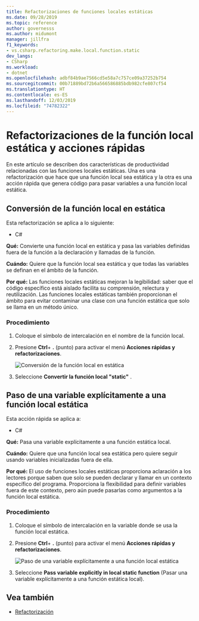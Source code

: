 ```yaml
---
title: Refactorizaciones de funciones locales estáticas
ms.date: 09/28/2019
ms.topic: reference
author: governesss
ms.author: midumont
manager: jillfra
f1_keywords:
- vs.csharp.refactoring.make.local.function.static
dev_langs:
- CSharp
ms.workload:
- dotnet
ms.openlocfilehash: adbf84b9ae7566cd5e58a7c757ce09a37252b754
ms.sourcegitcommit: 00b71889bd72b6a566586885bdb982cfe807cf54
ms.translationtype: HT
ms.contentlocale: es-ES
ms.lasthandoff: 12/03/2019
ms.locfileid: "74782322"
---
```

# <a name="static-local-function-refactorings-and-quick-actions"></a>Refactorizaciones de la función local estática y acciones rápidas

En este artículo se describen dos características de productividad relacionadas con las funciones locales estáticas. Una es una refactorización que hace que una función local sea estática y la otra es una acción rápida que genera código para pasar variables a una función local estática.

## <a name="make-local-function-static"></a>Conversión de la función local en estática

Esta refactorización se aplica a lo siguiente:

- C#

**Qué:** Convierte una función local en estática y pasa las variables definidas fuera de la función a la declaración y llamadas de la función.

**Cuándo:** Quiere que la función local sea estática y que todas las variables se definan en el ámbito de la función.

**Por qué:** Las funciones locales estáticas mejoran la legibilidad: saber que el código específico está aislado facilita su comprensión, relectura y reutilización. Las funciones locales estáticas también proporcionan el ámbito para evitar contaminar una clase con una función estática que solo se llama en un método único.

### <a name="how-to"></a>Procedimiento

1. Coloque el símbolo de intercalación en el nombre de la función local.

2. Presione **Ctrl**+ **.** (punto) para activar el menú **Acciones rápidas y refactorizaciones**.

   ![Conversión de la función local en estática](media/make-local-function-static.png)

3. Seleccione **Convertir la función local "static"** .

## <a name="pass-variable-explicitly-in-a-static-local-function"></a>Paso de una variable explícitamente a una función local estática

Esta acción rápida se aplica a:

- C#

**Qué:** Pasa una variable explícitamente a una función estática local.

**Cuándo:** Quiere que una función local sea estática pero quiere seguir usando variables inicializadas fuera de ella.

**Por qué:** El uso de funciones locales estáticas proporciona aclaración a los lectores porque saben que solo se pueden declarar y llamar en un contexto específico del programa. Proporciona la flexibilidad para definir variables fuera de este contexto, pero aún puede pasarlas como argumentos a la función local estática.

### <a name="how-to"></a>Procedimiento

1. Coloque el símbolo de intercalación en la variable donde se usa la función local estática.

2. Presione **Ctrl**+ **.** (punto) para activar el menú **Acciones rápidas y refactorizaciones**.

   ![Paso de una variable explícitamente a una función local estática](media/pass-variable-explicitly-static-local-function.png)

3. Seleccione **Pass variable explicitly in local static function** (Pasar una variable explícitamente a una función estática local).

## <a name="see-also"></a>Vea también

- [Refactorización](../refactoring-in-visual-studio.md)